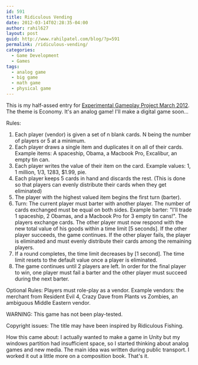 ```yaml
---
id: 591
title: Ridiculous Vending
date: 2012-03-14T02:28:35-04:00
author: rahil627
layout: post
guid: http://www.rahilpatel.com/blog/?p=591
permalink: /ridiculous-vending/
categories:
  - Game Development
  - Games
tags:
  - analog game
  - big game
  - math game
  - physical game
---
```

This is my half-assed entry for <a href="http://experimentalgameplay.com/blog/2012/03/economy-in-march-2012/">Experimental Gameplay Project March 2012</a>. The theme is Economy. It's an analog game! I'll make a digital game soon...

Rules:
<ol>
	<li>Each player (vendor) is given a set of n blank cards. N being the number of players or 5 at a minimum.</li>
	<li>Each player draws a single item and duplicates it on all of their cards. Example items: A spaceship, Obama, a Macbook Pro, Excalibur, an empty tin can.</li>
	<li>Each player writes the value of their item on the card. Example values: 1, 1 million, 1/3, 1283, $1.99, pie.</li>
	<li>Each player keeps 5 cards in hand and discards the rest. (This is done so that players can evenly distribute their cards when they get eliminated)</li>
	<li>The player with the highest valued item begins the first turn (barter).</li>
	<li>Turn: The current player must barter with another player. The number of cards exchanged must be equal on both sides. Example barter: "I'll trade 1 spaceship, 2 Obamas, and a Macbook Pro for 3 empty tin cans!". The players exchange cards. The other player must now respond with the new total value of his goods within a time limit [5 seconds]. If the other player succeeds, the game continues. If the other player fails, the player is eliminated and must evenly distribute their cards among the remaining players.</li>
	<li>If a round completes, the time limit decreases by [1 second]. The time limit resets to the default value once a player is eliminated.</li>
	<li>The game continues until 2 players are left. In order for the final player to win, one player must fail a barter and the other player must succeed during the next barter.</li>
</ol>

Optional Rules:
Players must role-play as a vendor. Example vendors: the merchant from Resident Evil 4, Crazy Dave from Plants vs Zombies, an ambiguous Middle Eastern vendor.

WARNING:
This game has not been play-tested.

Copyright issues:
The title may have been inspired by Ridiculous Fishing.

How this came about:
I actually wanted to make a game in Unity but my windows partition had insufficient space, so I started thinking about analog games and new media. The main idea was written during public transport. I worked it out a little more on a composition book. That's it.